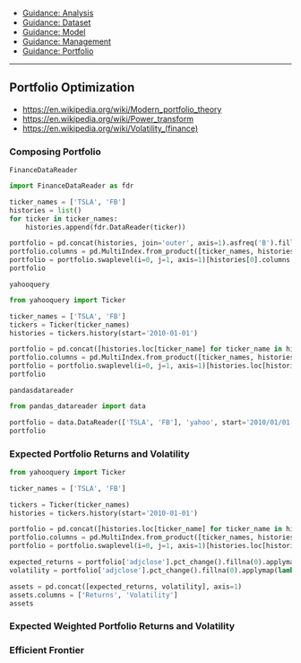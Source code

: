 - [Guidance: Analysis](https://github.com/ailever/ailever/blob/master/ailever/investment/guidance_analysis.md)
- [Guidance: Dataset](https://github.com/ailever/ailever/blob/master/ailever/investment/guidance_dataset.md)
- [Guidance: Model](https://github.com/ailever/ailever/blob/master/ailever/investment/guidance_model.md)
- [Guidance: Management](https://github.com/ailever/ailever/blob/master/ailever/investment/guidance_management.md)
- [Guidance: Portfolio](https://github.com/ailever/ailever/blob/master/ailever/investment/guidance_portfolio.md)

---

## Portfolio Optimization
- https://en.wikipedia.org/wiki/Modern_portfolio_theory
- https://en.wikipedia.org/wiki/Power_transform
- https://en.wikipedia.org/wiki/Volatility_(finance)

### Composing Portfolio
`FinanceDataReader`
```python
import FinanceDataReader as fdr

ticker_names = ['TSLA', 'FB']
histories = list()
for ticker in ticker_names:
    histories.append(fdr.DataReader(ticker))

portfolio = pd.concat(histories, join='outer', axis=1).asfreq('B').fillna(method='bfill')
portfolio.columns = pd.MultiIndex.from_product([ticker_names, histories[0].columns.tolist()])
portfolio = portfolio.swaplevel(i=0, j=1, axis=1)[histories[0].columns.tolist()]
portfolio
```

`yahooquery`
```python
from yahooquery import Ticker

ticker_names = ['TSLA', 'FB']
tickers = Ticker(ticker_names)
histories = tickers.history(start='2010-01-01')

portfolio = pd.concat([histories.loc[ticker_name] for ticker_name in histories.index.get_level_values(0).unique()], join='outer', axis=1).asfreq('B').fillna(method='bfill')
portfolio.columns = pd.MultiIndex.from_product([ticker_names, histories.loc[histories.index.get_level_values(0).unique()[0]].columns.tolist()])
portfolio = portfolio.swaplevel(i=0, j=1, axis=1)[histories.loc[histories.index.get_level_values(0).unique()[0]].columns.tolist()]
portfolio
```

`pandasdatareader`
```python
from pandas_datareader import data

portfolio = data.DataReader(['TSLA', 'FB'], 'yahoo', start='2010/01/01', end='2019/12/31').asfreq('B').fillna(method='bfill')
portfolio
```

### Expected Portfolio Returns and Volatility
```python
from yahooquery import Ticker

ticker_names = ['TSLA', 'FB']

tickers = Ticker(ticker_names)
histories = tickers.history(start='2010-01-01')

portfolio = pd.concat([histories.loc[ticker_name] for ticker_name in histories.index.get_level_values(0).unique()], join='outer', axis=1).asfreq('B').fillna(method='bfill')
portfolio.columns = pd.MultiIndex.from_product([ticker_names, histories.loc[histories.index.get_level_values(0).unique()[0]].columns.tolist()])
portfolio = portfolio.swaplevel(i=0, j=1, axis=1)[histories.loc[histories.index.get_level_values(0).unique()[0]].columns.tolist()]

expected_returns = portfolio['adjclose'].pct_change().fillna(0).applymap(lambda x: np.log(1+x)).mean()
volatility = portfolio['adjclose'].pct_change().fillna(0).applymap(lambda x: np.log(1+x)).std().apply(lambda x: x*np.sqrt(250))

assets = pd.concat([expected_returns, volatility], axis=1)
assets.columns = ['Returns', 'Volatility']
assets
```

### Expected Weighted Portfolio Returns and Volatility

### Efficient Frontier

```python

```

